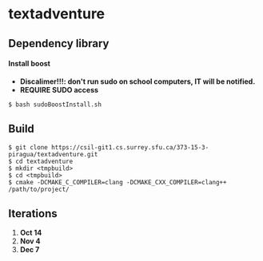 # textadventure
## Dependency library
#### Install boost
* **Discalimer!!!: don't run sudo on school computers, IT will be notified.**
* **REQUIRE SUDO access**
```
$ bash sudoBoostInstall.sh
```
## Build
```
$ git clone https://csil-git1.cs.surrey.sfu.ca/373-15-3-piragua/textadventure.git
$ cd textadventure
$ mkdir <tmpbuild>
$ cd <tmpbuild>
$ cmake -DCMAKE_C_COMPILER=clang -DCMAKE_CXX_COMPILER=clang++ /path/to/project/
```
## Iterations
1. **Oct 14**
2. **Nov 4**
3. **Dec 7**
